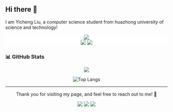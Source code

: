 ## Hi there 👋

I am Yicheng Liu, a computer science student from huazhong university of science and technology!

<p align="center" style="background-color: #fff;">
    <img src="https://img.shields.io/badge/-Contact%20me-fff?style=for-the-badge" />
    <br>
    <a href="https://github.com/Comedymaker"><img src="https://img.shields.io/badge/-Github-000?style=for-the-badge&logo=Github&logoColor=white"/></a>
    <a href="mailto:yichengliu@hust.edu.cn"><img src="https://img.shields.io/badge/-email-c14438?style=for-the-badge&logo=Gmail&logoColor=white"/></a>
</p>


### 📊 GitHub Stats

<p align="center">
    <img src="https://github-readme-stats.vercel.app/api?username=Comedymaker&show_icons=true&theme=tokyonight&hide_title=true&hide_border=true&bg_color=00000000" />
</p>

<p align="center">
  <img src="https://github-readme-stats.vercel.app/api/top-langs/?username=Comedymaker&size_weight=0.5&count_weight=0.5&langs_count=8" alt="Top Langs">
</p>


---

<p align="center">
    Thank you for visiting my page, and feel free to reach out to me! 🚀
</p>

<p align="center">
    <img src="https://badges.pufler.dev/visits/Comedymaker/Comedymaker?labelColor=91b0fc&color=47bdae" />
    <img src="https://badges.pufler.dev/repos/Comedymaker?labelColor=91b0fc&color=47bdae" />
    <img src="https://badges.pufler.dev/updated/Comedymaker/Comedymaker?labelColor=91b0fc&color=47bdae" />
</p>



